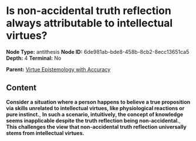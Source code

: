 # Is non-accidental truth reflection always attributable to intellectual virtues?

**Node Type:** antithesis
**Node ID:** 6de981ab-bde8-458b-8cb2-8ecc13651ca5
**Depth:** 4
**Terminal:** No

**Parent:** [Virtue Epistemology with Accuracy](virtue-epistemology-with-accuracy-synthesis-7f5aeecd-1719-4441-bdf2-fa2a6ee0f859.md)

## Content

**Consider a situation where a person happens to believe a true proposition via skills unrelated to intellectual virtues, like physiological reactions or pure instinct.**, **In such a scenario, intuitively, the concept of knowledge seems inapplicable despite the truth reflection being non-accidental.**, **This challenges the view that non-accidental truth reflection universally stems from intellectual virtues.**
